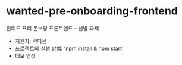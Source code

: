 # wanted-pre-onboarding-frontend
원티드 프리 온보딩 프론트엔드 - 선발 과제

- 지원자: 곽다은
- 프로젝트의 실행 방법: 'npm install & npm start'
- 데모 영상
